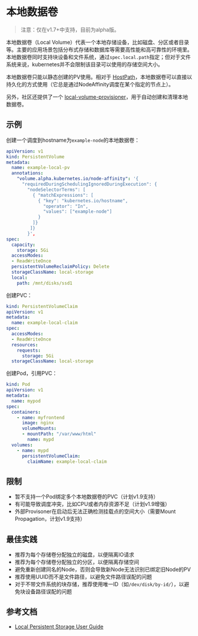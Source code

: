 # 本地数据卷

> 注意：仅在v1.7+中支持，目前为alpha版。

本地数据卷（Local Volume）代表一个本地存储设备，比如磁盘、分区或者目录等。主要的应用场景包括分布式存储和数据库等需要高性能和高可靠性的环境里。本地数据卷同时支持块设备和文件系统，通过`spec.local.path`指定；但对于文件系统来说，kubernetes并不会限制该目录可以使用的存储空间大小。

本地数据卷只能以静态创建的PV使用。相对于 [HostPath](volume.md#hostPath)，本地数据卷可以直接以持久化的方式使用（它总是通过NodeAffinity调度在某个指定的节点上）。

另外，社区还提供了一个 [local-volume-provisioner](https://github.com/kubernetes-incubator/external-storage/tree/master/local-volume/provisioner)，用于自动创建和清理本地数据卷。

## 示例

创建一个调度到hostname为`example-node`的本地数据卷：

```yaml
apiVersion: v1
kind: PersistentVolume
metadata:
  name: example-local-pv
  annotations:
    "volume.alpha.kubernetes.io/node-affinity": '{
      "requiredDuringSchedulingIgnoredDuringExecution": {
        "nodeSelectorTerms": [
          { "matchExpressions": [
            { "key": "kubernetes.io/hostname",
              "operator": "In",
              "values": ["example-node"]
            }
          ]}
         ]}
        }',
spec:
  capacity:
    storage: 5Gi
  accessModes:
  - ReadWriteOnce
  persistentVolumeReclaimPolicy: Delete
  storageClassName: local-storage
  local:
    path: /mnt/disks/ssd1
```

创建PVC：

```yaml
kind: PersistentVolumeClaim
apiVersion: v1
metadata:
  name: example-local-claim
spec:
  accessModes:
  - ReadWriteOnce
  resources:
    requests:
      storage: 5Gi
  storageClassName: local-storage
```

创建Pod，引用PVC：

```yaml
kind: Pod
apiVersion: v1
metadata:
  name: mypod
spec:
  containers:
    - name: myfrontend
      image: nginx
      volumeMounts:
      - mountPath: "/var/www/html"
        name: mypd
  volumes:
    - name: mypd
      persistentVolumeClaim:
        claimName: example-local-claim
```

## 限制

- 暂不支持一个Pod绑定多个本地数据卷的PVC（计划v1.9支持）
- 有可能导致调度冲突，比如CPU或者内存资源不足（计划v1.9增强）
- 外部Provisoner在启动后无法正确检测挂载点的空间大小（需要Mount Propagation，计划v1.9支持）

## 最佳实践

- 推荐为每个存储卷分配独立的磁盘，以便隔离IO请求
- 推荐为每个存储卷分配独立的分区，以便隔离存储空间
- 避免重新创建同名的Node，否则会导致新Node无法识别已绑定旧Node的PV
- 推荐使用UUID而不是文件路径，以避免文件路径误配的问题
- 对于不带文件系统的块存储，推荐使用唯一ID（如`/dev/disk/by-id/`），以避免块设备路径误配的问题

## 参考文档

- [Local Persistent Storage User Guide](https://github.com/kubernetes-incubator/external-storage/tree/master/local-volume)